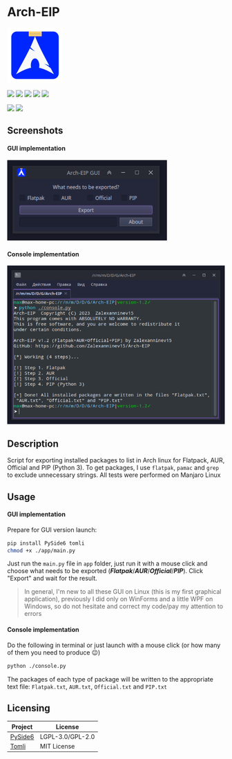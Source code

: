 # Arch-EIP

<img src="./app/icon.png" width="128">

 [![](https://img.shields.io/badge/platforms-Arch_Linux-1793D1.svg?logo=archlinux)](https://github.com/Zalexanninev15/Arch-EIP) 
 [![](https://img.shields.io/badge/written_on-Python-3776AB.svg?logo=python)](https://github.com/Zalexanninev15/Arch-EIP) 
 [![](https://img.shields.io/badge/GUI_release-v1.3-blue.svg)](https://github.com/Zalexanninev15/Arch-EIP/blob/main/gui.py) 
 [![](https://img.shields.io/badge/Console_release-v1.2-blue.svg)](https://github.com/Zalexanninev15/Arch-EIP/blob/main/console.py) 
 [![](https://img.shields.io/github/last-commit/Zalexanninev15/Arch-EIP.svg)](https://github.com/Zalexanninev15/Arch-EIP/commits/master) 

 [![](https://img.shields.io/badge/license-GPLv3-ligthgreen.svg)](LICENSE) 
 [![](https://img.shields.io/badge/donate-Buy_Me_a_Coffee-F94400.svg)](https://zalexanninev15.jimdofree.com/buy-me-a-coffee) 

## Screenshots

#### GUI implementation

<img src="./assets/gui.png" width="370">

#### Console implementation

![](./assets/console.png)

## Description

Script for exporting installed packages to list in Arch linux for Flatpack, AUR, Official and PIP (Python 3). To get packages, I use `flatpak`, `pamac` and `grep` to exclude unnecessary strings. All tests were performed on Manjaro Linux 

## Usage

#### GUI implementation

Prepare for GUI version launch:

```bash
pip install PySide6 tomli
chmod +x ./app/main.py
```

Just run the `main.py` file in `app` folder, just run it with a mouse click and choose what needs to be exported (***Flatpak***/***AUR***/***Official***/***PIP***). Click "Export" and wait for the result.

> In general, I'm new to all these GUI on Linux (this is my first graphical application), previously I did only on WinForms and a little WPF on Windows, so do not hesitate and correct my code/pay my attention to errors

#### Console implementation

Do the following in terminal or just launch with a mouse click (or how many of them you need to produce 😉)

```bash
python ./console.py
```

The packages of each type of package will be written to the appropriate text file: `Flatpak.txt`, `AUR.txt`, `Official.txt` and `PIP.txt`

## Licensing

| Project                                      | License          |
| -------------------------------------------- | ---------------- |
| [PySide6](https://pypi.org/project/PySide6/) | LGPL-3.0/GPL-2.0 |
| [Tomli](https://pypi.org/project/tomli/)     | MIT License      |
